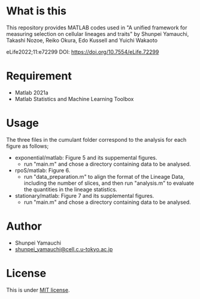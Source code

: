 # What is this
This repository provides MATLAB codes used in "A unified framework for measuring selection on cellular lineages and traits" by Shunpei Yamauchi, Takashi Nozoe, Reiko Okura, Edo Kussell and Yuichi Wakaoto

eLife2022;11:e72299 DOI: https://doi.org/10.7554/eLife.72299

# Requirement
- Matlab 2021a
- Matlab Statistics and Machine Learning Toolbox

# Usage
The three files in the cumulant folder correspond to the analysis for each figure as follows;

- exponential/matlab: Figure 5 and its suppemental figures.
  - run "main.m" and chose a directory containing data to be analysed.   
- rpoS/matlab: Figure 6.
  - run "data_preparation.m" to align the format of the Lineage Data, including the number of slices, and then run "analysis.m" to evaluate the quantities in the lineage statistics. 
- stationary/matlab: Figure 7 and its supplemental figures.
  - run "main.m" and chose a directory containing data to be analysed.   

# Author
- Shunpei Yamauchi
- shunpei_yamauchi@cell.c.u-tokyo.ac.jp

# License
This is under [MIT license](https://en.wikipedia.org/wiki/MIT_License).
